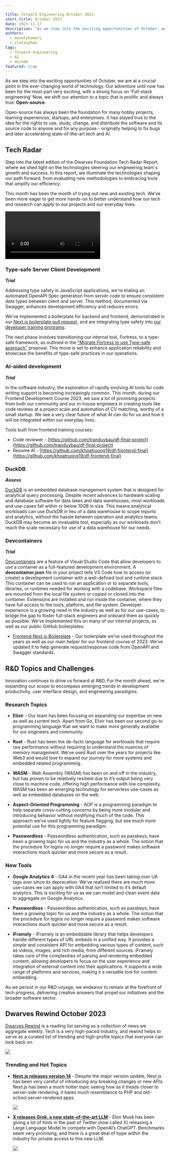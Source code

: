 ```yaml
---

title: Forward Engineering October 2023
short_title: October 2023
date: 2023-11-17
description: "As we step into the exciting opportunities of October, we are at a crucial point in the ever-changing world of technology. Our adventure until now has been for the most part very exciting, with a strong focus on 'Full-stack engineering’ Now, we shift our attention to a topic that is prolific and always true: Open-source."
authors:
  - monotykamary
  - zlatanpham
tags:
  - forward-engineering
  - AI
  - duckdb
featured: true
---
```


As we step into the exciting opportunities of October, we are at a crucial point in the ever-changing world of technology. Our adventure until now has been for the most part very exciting, with a strong focus on 'Full-stack engineering’ Now, we shift our attention to a topic that is prolific and always true: **Open-source**.

Open-source has always been the foundation for many hobby projects, learning experiences, startups, and enterprises. It has stayed true to the idea for the rights to use, study, change, and distribute the software and its source code to anyone and for any purpose - originally helping to fix bugs and later accelerating state-of-the-art tech and AI.

## Tech Radar
Step into the latest edition of the Dwarves Foundation Tech Radar Report, where we shed light on the technologies steering our engineering team's growth and success. In this report, we illuminate the technologies shaping our path forward, from evaluating new methodologies to embracing tools that amplify our efficiency.

This month has been the month of trying out new and existing tech. We’ve been more eager to get more hands-on to better understand how our tech and research can apply to our projects and our everyday lives.

![](assets/2023-october-forward-engineering_forward-engineering-october-2023_october-forward-engineering_compressed.mp4)

### Type-safe Server Client Development
***Trial***

Addressing type safety in JavaScript applications, we're trialing an automated OpenAPI Spec generation from server code to ensure consistent data types between client and server. This method, documented via Swagger, enhances development efficiency and reduces errors.

We've implemented a boilerplate for backend and frontend, demonstrated in our [Next.js boilerplate pull request](https://github.com/dwarvesf/nextjs-boilerplate/pull/38), and are integrating type safety into [our developer training programs](https://www.youtube.com/watch?v=OdwQ7upO1AI).

The next phase involves transitioning our internal tool, Fortress, to a type-safe framework, as outlined in the ["Migrate Fortress to use Type-safe approach"](https://earn.d.foundation/Migrate-Fortress-to-use-Type-safe-approach-fb2d4d8551bb44c48be18140026be5fb) proposal. This move is set to enhance application reliability and showcase the benefits of type-safe practices in our operations.

### AI-aided development
***Trial***

In the software industry, the exploration of rapidly evolving AI tools for code writing support is becoming increasingly common. This month, during our Frontend Development Course 2023, we saw a lot of promising projects from both our community and our in-house engineers in creating tools like code reviews at a project scale and automation of CV matching, worthy of a small startup. We see a very clear future of what AI can do for us and how it will be integrated within our everyday lives.

Tools built from frontend training courses:
* Code reviewer - [https://github.com/tranduybau/df-final-project](https://github.com/tranduybau/df-final-project)
* Resume AI - [https://github.com/khoatruong19/df-frontend-final](https://github.com/khoatruong19/df-frontend-final)

### DuckDB
***Assess***

[DuckDB](https://radar.d.foundation/DuckDB-569aeec23bf34e418daf949228c37d30) is an embedded database management system that is designed for analytical query processing. Despite recent advances to hardware scaling and database software for data lakes and data warehouses, most workloads and use-cases fall within or below 10GB in size. This means analytical workloads can use DuckDB in lieu of a data warehouse to scope reports and analytics, without the hassle between operation and analytics teams. DuckDB may become an invaluable tool, especially as our workloads don’t reach the scale necessary for use of a data warehouse for our needs.

### Devcontainers
***Trial***

[Devcontainers](https://radar.d.foundation/Devcontainers-eb3d3ded511d4843851f4ceab643e7d9) are a feature of Visual Studio Code that allow developers to use a container as a full-featured development environment. A **devcontainer.json** file in your project tells VS Code how to access (or create) a development container with a well-defined tool and runtime stack. This container can be used to run an application or to separate tools, libraries, or runtimes needed for working with a codebase. Workspace files are mounted from the local file system or copied or cloned into the container. Extensions are installed and run inside the container, where they have full access to the tools, platform, and file system. Developer experience is a growing need in the industry as well as for our use-cases, to bridge the gap to foster full-stack engineers and onboard them as quickly as possible. We’ve implemented this on many of our internal projects, as well as our public GitHub boilerplates:
* [Frontend Next.js Boilerplate](https://github.com/dwarvesf/nextjs-boilerplate) - Our boilerplate we’ve used throughout the years as well as our main helper for our frontend course of 2023. We’ve updated it to help generate request/response code from OpenAPI and Swagger standards.

## R&D Topics and Challenges
Innovation continues to drive us forward at R&D. For the month ahead, we're expanding our scope to encompass emerging trends in development productivity, user interface design, and engineering paradigms.

### Research Topics
* **Elixir** - Our team has been focusing on expanding our expertise on new as well as current tech. Apart from Go, Elixir has been our second go-to programming language that we want to make more generally available for our engineers and community.

* **Rust** - Rust has been the de-facto language for workloads that require raw performance without requiring to understand the nuances of memory management. We’ve used Rust over the years for projects like Web3 and would love to expand our journey for more systems and embedded related programming.

* **WASM** - Web Assembly (WASM) has been on and off in the industry, but has proven to be relatively resilient due to it’s output being very close to machine code, offering high performance with low complexity. WASM has been an emerging technology for serverless use-cases as well as embedded databases on the web.

* **Aspect-Oriented Programming** - AOP is a programming paradigm to help separate cross-cutting concerns by being more modular and introducing behavior without modifying much of the code. This approach we’ve used lightly for feature flagging, but see much more potential use for this programming paradigm.

* **Passwordless** - Passwordless authentication, such as passkeys, have been a growing topic for us and the industry as a whole. The notion that the procedure for logins no longer require a password makes software interactions much quicker and more secure as a result.

### New Tools
* **Google Analytics 4** - GA4 in the recent year has been taking over UA tags ever since its deprecation. We’ve realized there are much more use-cases we can apply with GA4 that isn’t limited to it’s default analytics. This is exciting for us as we can model and clean event data to aggregate on Google Analytics.

- **Passwordless** - Passwordless authentication, such as passkeys, have been a growing topic for us and the industry as a whole. The notion that the procedure for logins no longer require a password makes software interactions much quicker and more secure as a result.

- **IFramely** - IFramely is an embeddable library that helps developers handle different types of URL embeds in a unified way. It provides a simple and consistent API for embedding various types of content, such as videos, images, and rich media, from different sources. iFramely takes care of the complexities of parsing and rendering embedded content, allowing developers to focus on the user experience and integration of external content into their applications. It supports a wide range of platforms and services, making it a versatile tool for content embedding.

As we persist in our R&D voyage, we endeavor to remain at the forefront of tech progress, delivering creative answers that propel our initiatives and the broader software sector.

## Dwarves Rewind October 2023
[Dwarves Rewind](https://www.linkedin.com/newsletters/dwarves-rewind-6963734647327375360/) is a reading list serving as a collection of news we aggregate weekly. Tech is a very high-paced industry, and rewind helps to serve as a curated list of trending and high-profile topics that everyone can look back on.

![](assets/forward-engineering-october-2023_frame_91_(1).webp)

### Trending and Hot Topics
* **[Next.js releases version 14](https://nextjs.org/blog/next-14)** - Despite the major version update, Next.js has been very careful of introducing any breaking changes or new APIs. Next.js has been a much hotter topic seeing how as it treads closer to server-side rendering, it bares much resemblance to PHP and old-school server-rendered apps.

  ![](assets/2023-october-forward-engineering_forward-engineering-october-2023_untitled.webp)

* **[X releases Grok, a new state-of-the-art LLM](https://x.ai/)** - Elon Musk has been giving a lot of hints in the past of Twitter (now called X) releasing a Large Language Model to compete with OpenAI’s ChatGPT. Benchmarks seem very promising, and there is a great deal of hype within the industry for private access to this new LLM.

  ![](assets/2023-october-forward-engineering_forward-engineering-october-2023_untitled-1.webp)
